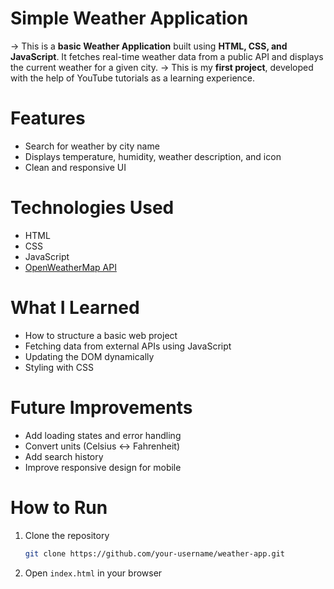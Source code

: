 # Simple Weather Application
-> This is a **basic Weather Application** built using **HTML, CSS, and JavaScript**. It fetches real-time weather data from a public API and displays the current weather for a given city.
-> This is my **first project**, developed with the help of YouTube tutorials as a learning experience.
 
# Features
* Search for weather by city name
* Displays temperature, humidity, weather description, and icon
* Clean and responsive UI

# Technologies Used
* HTML
* CSS
* JavaScript
* [OpenWeatherMap API](https://openweathermap.org/api)

# What I Learned
* How to structure a basic web project
* Fetching data from external APIs using JavaScript
* Updating the DOM dynamically
* Styling with CSS

# Future Improvements
* Add loading states and error handling
* Convert units (Celsius ↔️ Fahrenheit)
* Add search history
* Improve responsive design for mobile

# How to Run

1. Clone the repository

   ```bash
   git clone https://github.com/your-username/weather-app.git
   ```
2. Open `index.html` in your browser

